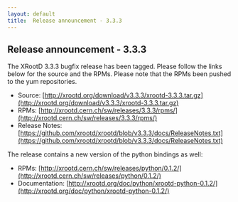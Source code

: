 ```yaml
---
layout: default
title:  Release announcement - 3.3.3
---
```


Release announcement - 3.3.3
-----------------------------

The XRootD 3.3.3 bugfix release has been tagged. Please follow the links
below for the source and the RPMs. Please note that the RPMs been pushed
to the yum repositories.

 * Source: [http://xrootd.org/download/v3.3.3/xrootd-3.3.3.tar.gz](http://xrootd.org/download/v3.3.3/xrootd-3.3.3.tar.gz)
 * RPMs: [http://xrootd.cern.ch/sw/releases/3.3.3/rpms/](http://xrootd.cern.ch/sw/releases/3.3.3/rpms/)
 * Release Notes: [https://github.com/xrootd/xrootd/blob/v3.3.3/docs/ReleaseNotes.txt](https://github.com/xrootd/xrootd/blob/v3.3.3/docs/ReleaseNotes.txt)

The release contains a new version of the python bindings as well:

 * RPMs: [http://xrootd.cern.ch/sw/releases/python/0.1.2/](http://xrootd.cern.ch/sw/releases/python/0.1.2/)
 * Documentation: [http://xrootd.org/doc/python/xrootd-python-0.1.2/](http://xrootd.org/doc/python/xrootd-python-0.1.2/)
